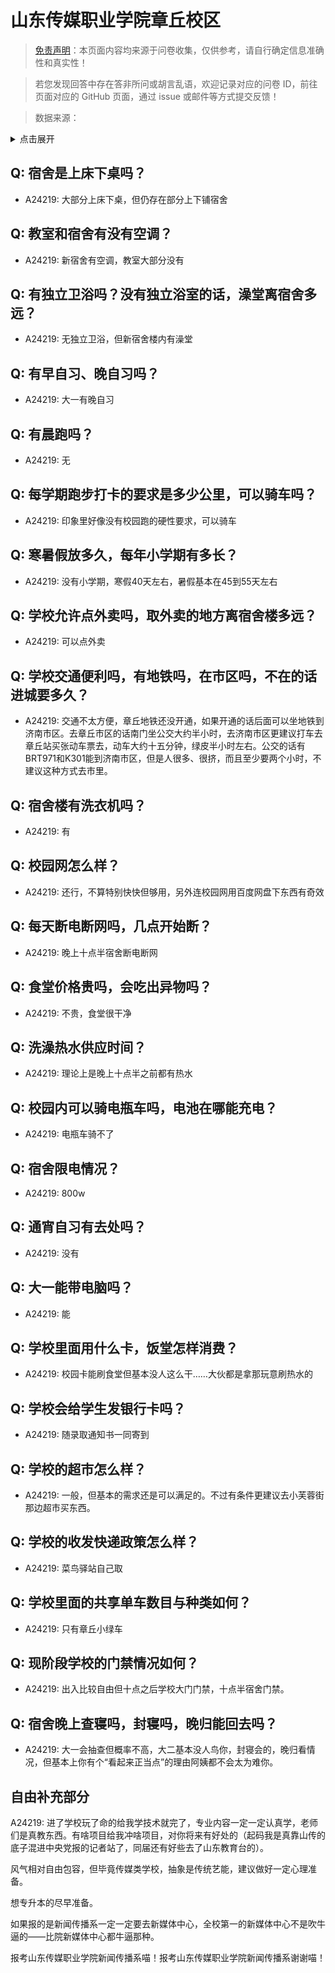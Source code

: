 # 山东传媒职业学院章丘校区

> [免责声明](https://colleges.chat/#_3)：本页面内容均来源于问卷收集，仅供参考，请自行确定信息准确性和真实性！

> 若您发现回答中存在答非所问或胡言乱语，欢迎记录对应的问卷 ID，前往页面对应的 GitHub 页面，通过 issue 或邮件等方式提交反馈！

> 数据来源：

<details><summary>点击展开</summary>
<ul>
<li>A24219: 匿名 (2024 年 06 月)</li>
</ul>
</details>

## Q: 宿舍是上床下桌吗？

- A24219: 大部分上床下桌，但仍存在部分上下铺宿舍

## Q: 教室和宿舍有没有空调？

- A24219: 新宿舍有空调，教室大部分没有

## Q: 有独立卫浴吗？没有独立浴室的话，澡堂离宿舍多远？

- A24219: 无独立卫浴，但新宿舍楼内有澡堂

## Q: 有早自习、晚自习吗？

- A24219: 大一有晚自习

## Q: 有晨跑吗？

- A24219: 无

## Q: 每学期跑步打卡的要求是多少公里，可以骑车吗？

- A24219: 印象里好像没有校园跑的硬性要求，可以骑车

## Q: 寒暑假放多久，每年小学期有多长？

- A24219: 没有小学期，寒假40天左右，暑假基本在45到55天左右

## Q: 学校允许点外卖吗，取外卖的地方离宿舍楼多远？

- A24219: 可以点外卖

## Q: 学校交通便利吗，有地铁吗，在市区吗，不在的话进城要多久？

- A24219: 交通不太方便，章丘地铁还没开通，如果开通的话后面可以坐地铁到济南市区。去章丘市区的话南门坐公交大约半小时，去济南市区更建议打车去章丘站买张动车票去，动车大约十五分钟，绿皮半小时左右。公交的话有BRT971和K301能到济南市区，但是人很多、很挤，而且至少要两个小时，不建议这种方式去市里。

## Q: 宿舍楼有洗衣机吗？

- A24219: 有

## Q: 校园网怎么样？

- A24219: 还行，不算特别快快但够用，另外连校园网用百度网盘下东西有奇效

## Q: 每天断电断网吗，几点开始断？

- A24219: 晚上十点半宿舍断电断网

## Q: 食堂价格贵吗，会吃出异物吗？

- A24219: 不贵，食堂很干净

## Q: 洗澡热水供应时间？

- A24219: 理论上是晚上十点半之前都有热水

## Q: 校园内可以骑电瓶车吗，电池在哪能充电？

- A24219: 电瓶车骑不了

## Q: 宿舍限电情况？

- A24219: 800w

## Q: 通宵自习有去处吗？

- A24219: 没有

## Q: 大一能带电脑吗？

- A24219: 能

## Q: 学校里面用什么卡，饭堂怎样消费？

- A24219: 校园卡能刷食堂但基本没人这么干……大伙都是拿那玩意刷热水的

## Q: 学校会给学生发银行卡吗？

- A24219: 随录取通知书一同寄到

## Q: 学校的超市怎么样？

- A24219: 一般，但基本的需求还是可以满足的。不过有条件更建议去小芙蓉街那边超市买东西。

## Q: 学校的收发快递政策怎么样？

- A24219: 菜鸟驿站自己取

## Q: 学校里面的共享单车数目与种类如何？

- A24219: 只有章丘小绿车

## Q: 现阶段学校的门禁情况如何？

- A24219: 出入比较自由但十点之后学校大门门禁，十点半宿舍门禁。

## Q: 宿舍晚上查寝吗，封寝吗，晚归能回去吗？

- A24219: 大一会抽查但概率不高，大二基本没人鸟你，封寝会的，晚归看情况，但基本上你有个“看起来正当点”的理由阿姨都不会太为难你。

## 自由补充部分

A24219: 进了学校玩了命的给我学技术就完了，专业内容一定一定认真学，老师们是真教东西。有啥项目给我冲啥项目，对你将来有好处的（起码我是真靠山传的底子混进中央党报的记者站了，同届还有好些去了山东教育台的）。

风气相对自由包容，但毕竟传媒类学校，抽象是传统艺能，建议做好一定心理准备。

想专升本的尽早准备。

如果报的是新闻传播系一定一定要去新媒体中心，全校第一的新媒体中心不是吹牛逼的——比院新媒体中心都牛逼那种。

报考山东传媒职业学院新闻传播系喵！报考山东传媒职业学院新闻传播系谢谢喵！